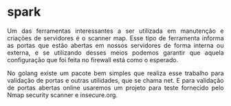 # spark

<p align= justify>Um das ferramentas interessantes a ser utilizada em manutenção e criações de servidores é o scanner map. Esse tipo de ferramenta informa as portas que estão abertas em nossos servidores de forma interna ou externa, e se utilizando desses meios podemos garantir que aquela configuração que foi feita no firewall está como o esperado.</p>

<p align= justify>No golang existe um pacote bem simples que realiza esse trabalho para validação de portas e outras utilidades, que se chama net. E para validação de portas abertas online usaremos um projeto para teste fornecido pelo Nmap security scanner e insecure.org.</p>                          

